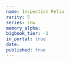 ```yaml
---
name: Inspection Pelia
rarity: 5
series: snw
memory_alpha:
bigbook_tier: -1
in_portal: true
date:
published: true
---
```



